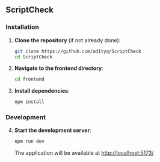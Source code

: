 ## ScriptCheck

### Installation

1. **Clone the repository** (if not already done):
   ```bash
   git clone https://github.com/ad1tyq/ScriptCheck
   cd ScriptCheck
   ```

2. **Navigate to the frontend directory**:
   ```bash
   cd frontend
   ```

3. **Install dependencies**:
   ```bash
   npm install
   
   ```

### Development

4. **Start the development server**:
   ```bash
   npm run dev
   ```

   The application will be available at [http://localhost:5173/](http://localhost:5173/)
